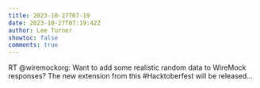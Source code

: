 ```yaml
---
title: 2023-10-27T07-19
date: 2023-10-27T07:19:42Z
author: Lee Turner
showtoc: false
comments: true
---
```


RT @wiremockorg: Want to add some realistic random data to WireMock responses? The new extension from this #Hacktoberfest will be released…


